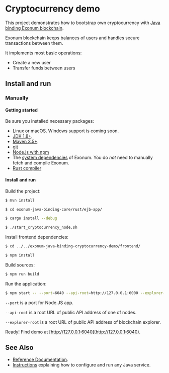 # Cryptocurrency demo

This project demonstrates how to bootstrap own cryptocurrency
with [Java binding Exonum blockchain](https://github.com/exonum/exonum).

Exonum blockchain keeps balances of users and handles secure
transactions between them.

It implements most basic operations:

- Create a new user
- Transfer funds between users

## Install and run

### Manually

#### Getting started

Be sure you installed necessary packages:
- Linux or macOS. Windows support is coming soon.
- [JDK 1.8+](http://jdk.java.net/10/).
- [Maven 3.5+](https://maven.apache.org/download.cgi).
- [git](https://git-scm.com/downloads)
- [Node.js with npm](https://nodejs.org/en/download/)
- The [system dependencies](https://exonum.com/doc/get-started/install/) of Exonum. You do _not_ need to manually fetch and compile Exonum.
- [Rust compiler](https://rustup.rs/)

#### Install and run

Build the project:

```sh
$ mvn install

$ cd exonum-java-binding-core/rust/ejb-app/

$ cargo install --debug

$ ./start_cryptocurrency_node.sh
```

<!-- markdownlint-enable MD013 -->

Install frontend dependencies:

```sh
$ cd ../../exonum-java-binding-cryptocurrency-demo/frontend/

$ npm install
```

Build sources:

```sh
$ npm run build
```

Run the application:

```sh
$ npm start -- --port=6040 --api-root=http://127.0.0.1:6000 --explorer-root=http://127.0.0.1:3000
```

`--port` is a port for Node.JS app.

`--api-root` is a root URL of public API address of one of nodes.

`--explorer-root` is a root URL of public API address of blockchain explorer.

Ready! Find demo at [http://127.0.0.1:6040](http://127.0.0.1:6040).

## See Also
- [Reference Documentation](https://exonum.com/doc/get-started/java-binding).
- [Instructions][app-tutorial] explaining how to configure and run any Java service.  

[app-tutorial]: https://github.com/exonum/exonum-java-binding/blob/master/exonum-java-binding-core/rust/ejb-app/TUTORIAL.md
